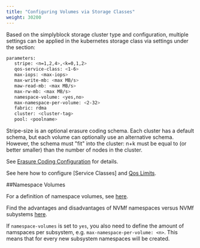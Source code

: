 ```yaml
---
title: "Configuring Volumes via Storage Classes"
weight: 30200
---
```


Based on the simplyblock storage cluster type and configuration, multiple settings can be applied in
the kubernetes storage class via settings under the <parameters> section:

```bash title="Storage Class Parameters"
parameters:
   stripe: <n=1,2,4>,<k=0,1,2>
   qos-service-class: <1-6>
   max-iops: <max-iops>
   max-write-mb: <max MB/s>
   maw-read-mb: <max MB/s>
   max-rw-mb: <max MB/s>
   namespace-volume: <yes,no>
   max-namespace-per-volume: <2-32>
   fabric: rdma
   cluster: <cluster-tag>
   pool: <poolname>
```

Stripe-size is an optional erasure coding schema. Each cluster has a default schema, but each volume
can optionally use an alternative schema. However, the schema must "fit" into the cluster: 
n+k must be equal to (or better smaller) than the number of nodes in the cluster.

See [Erasure Coding Configuration](../deployment-preparation/erasure-coding-scheme.md) for details.

See here how to configure [Service Classes] and [Qos Limits](../../maintenance-operations/QoS/Limiting%20IOPS%20and%20Throughput.md). 

##Namespace Volumes

For a definition of namespace volumes, see [here](../../architecture/concepts/logical-volumes.md).  

Find the advantages and disadvantages of NVMf namespaces versus NVMf subystems [here]().

If ```namespace-volumes``` is set to ```yes```, you also need to define the amount 
of namspaces per subsystem, e.g. ```max-namespace-per-volume: <n>```. This means that for every new
subsystem <n> namespaces will be created. 





















